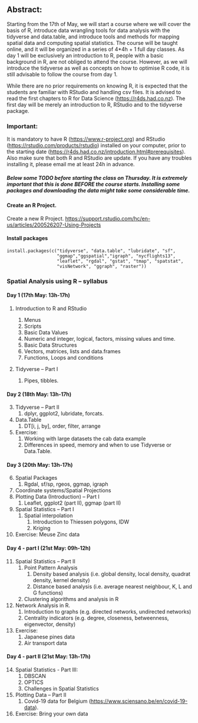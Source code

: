 ## Abstract:
Starting from the 17th of May, we will start a course where we will cover the basis of R, introduce data wrangling tools for data analysis with the tidyverse and data.table, and introduce tools and methods for mapping spatial data and  computing spatial statistics. The course will be taught online, and it will be organized in a series of 4*4h + 1 full day classes.
As day 1 will be exclusively an introduction to R, people with a basic background in R, are not obliged to attend the course. However, as we will introduce the tidyverse as well as concepts on how to optimise R code, it is still advisable to follow the course from day 1.

While there are no prior requirements on knowing R, it is expected that the students are familiar with RStudio and handling csv files. It is advised to read the first chapters to R for Data Science (https://r4ds.had.co.nz). The first day will be merely an introduction to R, RStudio and to the tidyverse package.

### Important:
It is mandatory to have R (https://www.r-project.org) and RStudio (https://rstudio.com/products/rstudio) installed on your computer, prior to the starting date (https://r4ds.had.co.nz/introduction.html#prerequisites).
Also make sure that both R and RStudio are update. If you have any troubles installing it, please email me at least 24h in advance.

##### Below some TODO before starting the class on Thursday. It is extremely important that this is done BEFORE the course starts. Installing some packages and downloading the data might take some considerable time.

#### Create an R Project.

Create a new R Project.
https://support.rstudio.com/hc/en-us/articles/200526207-Using-Projects

#### Install packages

```
install.packages(c("tidyverse", "data.table", "lubridate", "sf",
                   "ggmap","ggspatial","igraph", "nycflights13",
                   "leaflet", "rgdal", "gstat", "tmap", "spatstat",
                   "visNetwork", "ggraph", "raster"))
```

### Spatial Analysis using R – syllabus

#### Day 1 (17th May: 13h-17h)

1. Introduction to R and RStudio 
    1. Menus
    2. Scripts
    3. Basic Data Values
    4. Numeric and integer, logical, factors, missing values and time.
    5. Basic Data Structures
    6. Vectors, matrices, lists and data.frames
    7. Functions, Loops and conditions

2. Tidyverse – Part I
    1. Pipes, tibbles.

#### Day 2 (18th May: 13h-17h)

3. Tidyverse – Part II
    1. dplyr, ggplot2, lubridate, forcats. 
4. Data.Table
    1. DT[i, j, by], order, filter, arrange
5. Exercise:
    1. Working with large datasets the cab data example
    2. Differences in speed, memory and when to use Tidyverse or Data.Table.

#### Day 3 (20th May: 13h-17h)

6. Spatial Packages
    1. Rgdal, sf/sp, rgeos, ggmap, igraph
7. Coordinate systems/Spatial Projections
8. Plotting Data (Introduction) – Part I
    1. Leaflet, ggplot2 (part II), ggmap (part II)
9. Spatial Statistics – Part I
    1. Spatial interpolation
        1. Introduction to Thiessen polygons, IDW
        2.	Kriging
10. Exercise: Meuse Zinc data

#### Day 4 - part I (21st May: 09h-12h)

11. Spatial Statistics – Part II
    1. Point Pattern Analysis
        1. Density based analysis (i.e. global density, local density, quadrat density, kernel density)
        2.	Distance based analysis (i.e. average nearest neighbour, K, L and G functions)
    3. Clustering algorithms and analysis in R
12. Network Analysis in R.
    1. Introduction to graphs (e.g. directed networks, undirected networks)
    2. Centrality indicators (e.g. degree, closeness, betweenness, eigenvector, density)
13. Exercise:
    1. Japanese pines data
    2. Air transport data

#### Day 4 - part II (21st May: 13h-17h)

14.	Spatial Statistics - Part III:
    1. DBSCAN
    2. OPTICS
    3. Challenges in Spatial Statistics
15.	Plotting Data – Part II
    1. Covid-19 data for Belgium (https://www.sciensano.be/en/covid-19-data).
16. Exercise: Bring your own data

